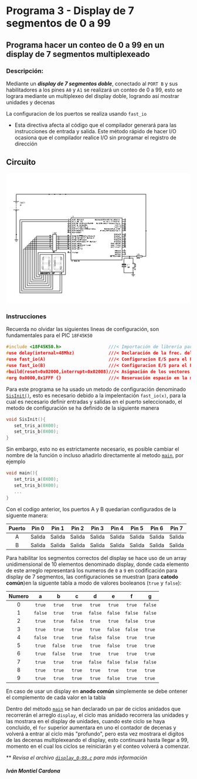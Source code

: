 # Programa 3 - Display de 7 segmentos de 0 a 99
## Programa hacer un conteo de 0 a 99 en un display de 7 segmentos multiplexeado

### Descripción:

Mediante un _**display de 7 segmentos doble**_, conectado al `PORT B` y sus habilitadores a los pines `A0` y `A1` se realizará un conteo de 0 a 99, esto se lograra
mediante un multiplexeo del display doble, logrando así mostrar unidades y decenas

La configuracion de los puertos se realiza usando `fast_io`
- Esta directiva afecta al código que el compilador generará para las instrucciones de entrada y salida. Este método rápido de hacer I/O ocasiona que el compilador realice I/O sin programar el registro de dirección

## Circuito

<p align="center">
  <img src="https://github.com/begeistert/microcontrollers-ccs-c-compiler/blob/main/circuits/display_0-99.jpg?raw=true">
</p>

### Instrucciones

Recuerda no olvidar las siguientes lineas de configuración, son fundamentales para el PIC `18F45K50`

```c
#include <18F45K50.h>                  ///< Importación de librería para el PIC
#use delay(internal=48Mhz)             ///< Declaración de la frec. del Oscilador
#use fast_io(A)                        ///< Configuracion E/S para el PORT A
#use fast_io(B)                        ///< Configuracion E/S para el PORT B
#build(reset=0x02000,interrupt=0x02008)///< Asignación de los vectores de reset e interrupción
#org 0x0000,0x1FFF {}                  ///< Reservación espacio en la memoría
```

Para este programa se ha usado un metodo de configuración denominado [`SisInit()`](https://github.com/begeistert/microcontrollers-ccs-c-compiler/blob/e05545064d016ff100d04a41fce35f53ccc1ec49/display_7_seg_0-99/display_0-99.c#L33), 
esto es necesario debido a la impelentación `fast_io(x)`, para la cual es necesario definir entradas y salidas en el puerto seleccionado, 
el metodo de configuración se ha definido de la siguiente manera


```c
void SisInit(){
   set_tris_a(0X00);  
   set_tris_b(0X00);   
}
```

Sin embargo, esto no es estrictamente necesario, es posible cambiar el nombre de la función o incluso añadirlo directamente al 
metodo [`main`](https://github.com/begeistert/microcontrollers-ccs-c-compiler/blob/e05545064d016ff100d04a41fce35f53ccc1ec49/display_7_seg_0-99/display_0-99.c#L39),
por ejemplo
```c
void main(){
   set_tris_a(0X00);  
   set_tris_b(0X00);  
   ...
}
```

Con el codigo anterior, los puertos A y B quedarian configurados de la siguente manera:

| Puerto |  Pin 0  |  Pin 1  |  Pin 2  |  Pin 3  |  Pin 4  |  Pin 5  |  Pin 6  |  Pin 7  |
| :----: | :-----: | :-----: | :-----: | :-----: | :-----: | :-----: | :-----: | :-----: |
|   A    | Salida  | Salida  | Salida  | Salida  | Salida  | Salida  | Salida  | Salida  |
|   B    | Salida  | Salida  | Salida  | Salida  | Salida  | Salida  | Salida  | Salida  |

Para habilitar los segmentos correctos del display se hace uso de un array unidimensional de 10 elementos denominado display, donde cada elemento de este arreglo
representará los numeros de `0` a `9` en codificación para display de 7 segmentos, las configuraciones se muestran (para **catodo común**)en la siguente tabla a 
modo de valores booleanos (`true` y `false`):

| Numero |    a    |    b    |    c    |    d    |    e    |    f    |    g    |
| :----: | :-----: | :-----: | :-----: | :-----: | :-----: | :-----: | :-----: | 
|   0    | `true`  | `true`  | `true`  | `true`  | `true`  | `true`  | `false` |
|   1    | `false` | `true`  | `true`  | `false` | `false` | `false` | `false` |
|   2    | `true`  | `true`  | `false` | `true`  | `true`  | `false` | `true`  |
|   3    | `true`  | `true`  | `true`  | `true`  | `false` | `false` | `true`  |
|   4    | `false` | `true`  | `true`  | `false` | `false` | `true`  | `true`  |
|   5    | `true`  | `false` | `true`  | `true`  | `false` | `true`  | `true`  |
|   6    | `true`  | `false` | `true`  | `true`  | `true`  | `true`  | `true`  |
|   7    | `true`  | `true`  | `true`  | `false` | `false` | `false` | `false` |
|   8    | `true`  | `true`  | `true`  | `true`  | `true`  | `true`  | `true`  |
|   9    | `true`  | `true`  | `true`  | `true`  | `false` | `true`  | `true`  |

En caso de usar un display en **anodo común** simplemente se debe ontener el complemento de cada valor en la tabla

Dentro del método [`main`](https://github.com/begeistert/microcontrollers-ccs-c-compiler/blob/e05545064d016ff100d04a41fce35f53ccc1ec49/display_7_seg_0-99/display_0-99.c#L39)
se han declarado un par de ciclos anidados que recorrerán el arreglo `display`, el ciclo mas anidado recorrera las unidades y las mostrara en el display de unidades, 
cuando este ciclo se haya concluido, el `for` superior aumentara en uno el contador de decenas y volverá a entrar al ciclo más "profundo", pero esta vez mostrara
el digitos de las decenas multiplexeando el display, esto continuará hasta llegar a 99, momento en el cual los ciclos se reiniciarán y el conteo volverá a comenzar.

** _Revisa el archivo [`display_0-99.c`](https://github.com/begeistert/microcontrollers-ccs-c-compiler/blob/main/display_7_seg_0-99/display_0-99.c) para más información_

##### Iván Montiel Cardona
